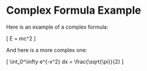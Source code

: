 # Complex Formula Example

Here is an example of a complex formula:

\[ E = mc^2 \]

And here is a more complex one:

\[ \int_0^\infty e^{-x^2} dx = \frac{\sqrt{\pi}}{2} \]
